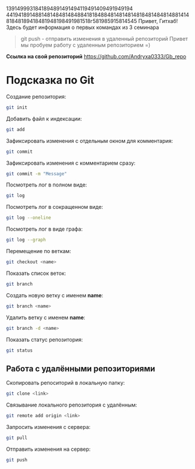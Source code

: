 1391499931841894891491494119491409491949194
4419418914881481484814848841818488481481481481848148481488141481848189418481948198491981518г581985915814545
Привет, Гитхаб! Здесь будет информация о первых командах из 3 семинара
> git push - отправить изменения в удаленный репозиторий 
Привет мы пробуем работу с удаленным репозиторием =)

**Ссылка на свой репозиторий**
https://github.com/Andryxa0333/Gb_repo

# Подсказка по Git

Создание репозитория:
```sh
git init
```
Добавить файл к индексации:
```sh
git add
```
Зафиксировать изменения с отдельным окном для комментария:
```sh
git commit
```
Зафиксировать изменения с комментарием сразу:
```sh
git commit -m "Message"
```
Посмотреть лог в полном виде:
```sh
git log
```
Посмотреть лог в сокращенном виде:
```sh
git log --oneline
```
Посмотреть лог в виде графа:
```sh
git log --graph
```
Перемещение по веткам:
```sh
git checkout <name>
```
Показать список веток:
```sh
git branch
```
Создать новую ветку с именем **name**:
```sh
git branch <name>
```
Удалить ветку с именем **name**:
```sh
git branch -d <name>
```
Показать статус репозитория:
```sh
git status
```

## Работа с удалёнными репозиториями

Скопировать репоситорий в локальную папку:
```sh
git clone <link>
```
Связывание локального репозитория с удалённым:
```sh
git remote add origin <link>
```
Запросить изменения с сервера:
```sh
git pull
```
Отправить изменения на сервер:
```sh
git push 
```

